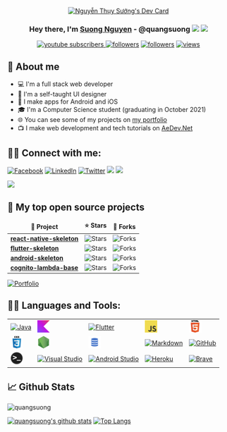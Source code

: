 <p align="center">
  <a href="https://app.daily.dev/quangsuong"><img width="250px" height="auto" src="https://api.daily.dev/devcards/d1dc415138424082a95c64d16174d099.png?r=qy5" alt="Nguyễn Thụy Sướng's Dev Card"/></a>
</p>
<h3 align="center">Hey there, I'm <a href="https://nts.aedev.net/">Suong Nguyen</a> - @quangsuong <img src="https://media.giphy.com/media/hvRJCLFzcasrR4ia7z/giphy.gif" width="28"> <img src="https://emojis.slackmojis.com/emojis/images/1531849430/4246/blob-sunglasses.gif?1531849430" width="28"/></h3>

<p align="center">
  <a href="https://www.youtube.com/c/DevProTips?sub_confirmation=1"><img alt="youtube subscribers" title="Subscribe to my YouTube channel" src="https://freshidea.com/jonah/youtube-api/subscribers-badge.php?color=red&label=Subscribe&style=for-the-badge"/>
  <a href="https://twitter.com/quangsuong"><img alt="followers" title="Follow me on Twitter" src="https://img.shields.io/twitter/follow/quangsuong?color=55960c&label=Follow&logo=twitter&logoColor=white&style=for-the-badge"/></a>
  <a href="https://github.com/quangsuong"><img alt="followers" title="Follow me on Github" src="https://img.shields.io/github/followers/quangsuong?color=236ad3&style=for-the-badge&logo=github&label=Follow"/></a>
  <a href="https://github.com/quangsuong"><img alt="views" title="Github views" src="https://freshidea.com/jonah/app/ghpvc/"/></a>
</p>

## 📖 About me
* 💻 I'm a full stack web developer
* 🎨 I'm a self-taught UI designer
* 📱 I make apps for Android and iOS
* 🎓 I'm a Computer Science student (graduating in October 2021)
* 🌐 You can see some of my projects on [my portfolio](https://nts.aedev.net/)
* 📺 I make web development and tech tutorials on [AeDev.Net](https://aedev.net)

## 🙋‍♂️ Connect with me:

<p align="left">
  <a href="https://www.facebook.com/ntsuong95/"><img alt="Facebook" title="Facebook" src="https://img.shields.io/badge/-FaceBook-blue?style=for-the-badge&logo=facebook&logoColor=white"/></a>
  <a href="https://www.linkedin.com/in/quangsuong/"><img alt="LinkedIn" title="LinkedIn" src="https://img.shields.io/badge/-LinkedIn-0077B5?style=for-the-badge&logo=linkedin&logoColor=white"/></a>
  <a href="https://twitter.com/quangsuong"><img alt="Twitter" title="Twitter" src="https://img.shields.io/badge/-Twitter-1DA1F2?style=for-the-badge&logo=twitter&logoColor=white"/></a>
  <a href="https://quangsuong.hashnode.dev/"><img src="https://img.shields.io/badge/Hashnode-%232962FF.svg?&style=for-the-badge&logo=hashnode&logoColor=white"></a>
  <a href="https://dev.to/quangsuong"><img src="https://img.shields.io/badge/DEV.TO-%230A0A0A.svg?&style=for-the-badge&logo=dev.to&logoColor=white"></a>
</p>

<p align="left">
  <a href="https://www.buymeacoffee.com/quangsuonga"><img src="https://img.buymeacoffee.com/button-api/?text=Buy me a coffee&emoji=&slug=quangsuonga&button_colour=FF5F5F&font_colour=ffffff&font_family=Cookie&outline_colour=000000&coffee_colour=FFDD00" /></a>
</p>

## 📘 My top open source projects

<table>
  <thead align="center">
    <tr border: none;>
      <td><b>📘 Project</b></td>
      <td><b>⭐ Stars</b></td>
      <td><b>🤝 Forks</b></td>
    </tr>
  </thead>
  <tbody>
    <tr>
      <td><a href="https://github.com/quangsuong/react-native-skeleton"><b>react-native-skeleton</b></a></td>
      <td><img alt="Stars" src="https://img.shields.io/github/stars/quangsuong/react-native-skeleton?style=flat-square&labelColor=343b41"/></td>
      <td><img alt="Forks" src="https://img.shields.io/github/forks/quangsuong/react-native-skeleton?style=flat-square&labelColor=343b41"/></td>
    </tr>
    <tr>
      <td><a href="https://github.com/quangsuong/flutter-skeleton"><b>flutter-skeleton</b></a></td>
      <td><img alt="Stars" src="https://img.shields.io/github/stars/quangsuong/flutter-skeleton?style=flat-square&labelColor=343b41"/></td>
      <td><img alt="Forks" src="https://img.shields.io/github/forks/quangsuong/flutter-skeleton?style=flat-square&labelColor=343b41"/></td>
    </tr>
     <tr>
      <td><a href="https://github.com/quangsuong/android-skeleton"><b>android-skeleton</b></a></td>
      <td><img alt="Stars" src="https://img.shields.io/github/stars/quangsuong/android-skeleton?style=flat-square&labelColor=343b41"/></td>
      <td><img alt="Forks" src="https://img.shields.io/github/forks/quangsuong/android-skeleton?style=flat-square&labelColor=343b41"/></td>
    </tr>
    <tr>
      <td><a href="https://github.com/quangsuong/cognito-lambda-base"><b>cognito-lambda-base</b></a></td>
      <td><img alt="Stars" src="https://img.shields.io/github/stars/quangsuong/cognito-lambda-base?style=flat-square&labelColor=343b41"/></td>
      <td><img alt="Forks" src="https://img.shields.io/github/forks/quangsuong/cognito-lambda-base?style=flat-square&labelColor=343b41"/></td>
    </tr>
  </tbody>
</table>


<p align="left">
  <a href="https://github.com/quangsuong?tab=repositories"><img alt="Portfolio" title="Portfolio" src="https://img.shields.io/badge/-More%20Repos-black?style=for-the-badge&logo=addthis&logoColor=white"/></a>
</p>

## 👨‍💻 Languages and Tools:

<table>
    <tbody>
        <tr>
          <td><a href="#"><img alt="Java" title="Java" height="28px"
                        src="https://img.icons8.com/color/48/000000/java-coffee-cup-logo.png" /></a></td>
            <td><a href="#"><img alt="Kotlin" title="Kotlin" height="28px"
                        src="https://raw.githubusercontent.com/github/explore/80688e429a7d4ef2fca1e82350fe8e3517d3494d/topics/kotlin/kotlin.png" /></a>
            </td>
            <td><a href="#"><img alt="Flutter" title="Flutter" height="28px"
                        src="https://img.icons8.com/color/48/000000/flutter.png" /></a></td>
            <td><a href="#"><img alt="JavaScript" title="JavaScript" height="28px"
                        src="https://raw.githubusercontent.com/github/explore/80688e429a7d4ef2fca1e82350fe8e3517d3494d/topics/javascript/javascript.png" /></a>
            </td>
            <td><a href="#"><img alt="HTML5" title="HTML5" height="28px"
                        src="https://raw.githubusercontent.com/github/explore/80688e429a7d4ef2fca1e82350fe8e3517d3494d/topics/html/html.png" /></a>
            </td>
        </tr>
        <tr>
         <td><a href="#"><img alt="CSS3" title="CSS3" height="28px"
                        src="https://raw.githubusercontent.com/github/explore/80688e429a7d4ef2fca1e82350fe8e3517d3494d/topics/css/css.png" /></a>
            </td>
            <td><a href="#"><img alt="NodeJS" title="NodeJS" height="28px"
                        src="https://raw.githubusercontent.com/github/explore/80688e429a7d4ef2fca1e82350fe8e3517d3494d/topics/nodejs/nodejs.png" /></a>
            </td>
            <td><a href="#"><img alt="SQL" title="SQL" height="28px"
                        src="https://raw.githubusercontent.com/github/explore/80688e429a7d4ef2fca1e82350fe8e3517d3494d/topics/sql/sql.png" /></a>
            </td>
            <td><a href="#"><img alt="Markdown" title="Markdown" height="28px"
                        src="https://i.imgur.com/eO5z1xV.png" /></a></td>
            <td><a href="#"><img alt="GitHub" title="GitHub" height="28px"
                        src="https://i.imgur.com/DZgetVv.png" /></a>
            </td>
        </tr>
        <tr>
            <td><a href="#"><img alt="Terminal" title="Terminal" height="28px"
                        src="https://raw.githubusercontent.com/github/explore/80688e429a7d4ef2fca1e82350fe8e3517d3494d/topics/terminal/terminal.png" /></a>
            </td>
            <td><a href="#"><img alt="Visual Studio" title="Visual Studio Code" height="28px"
                        src="https://img.icons8.com/fluent/48/000000/visual-studio-code-2019.png" /></a></td>
            <td><a href="#"><img alt="Android Studio" title="Android Studio" height="28px"
                        src="https://i.imgur.com/6nJGNMN.png" /></a></td>
            <td><a href="#"><img alt="Heroku" title="Heroku" height="28px"
                        src="https://img.icons8.com/color/48/000000/heroku.png" /></a></td>
            <td><a href="https://brave.com/eyl243"><img alt="Brave" title="Brave" height="28px"
                        src="https://i.imgur.com/UfBWFbP.png" /></a></td>
        </tr>
    </tbody>
</table>

## 📈 Github Stats
<p><img src="https://github-readme-streak-stats.herokuapp.com/?user=quangsuong" alt="quangsuong" /></p>

[![quangsuong's github stats](https://github-readme-stats.vercel.app/api?username=quangsuong&show_icons=true&show_icons=true&theme=buefy&count_private=true&cache_seconds=1800&line_height=24)](https://github.com/quangsuong)
[![Top Langs](https://github-readme-stats.vercel.app/api/top-langs/?username=quangsuong&show_icons=true&theme=buefy&layout=compact&cache_seconds=1800&langs_count=8)](https://github.com/quangsuong) 

